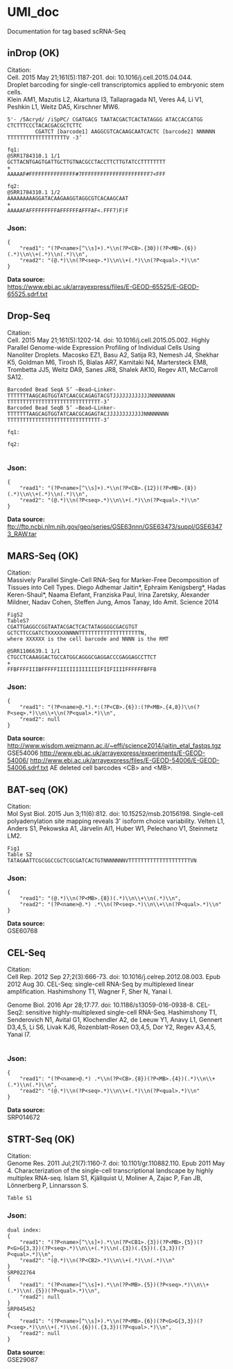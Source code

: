 # UMI_doc
Documentation for tag based scRNA-Seq


## inDrop (OK)
Citation:<br/>
Cell. 2015 May 21;161(5):1187-201. doi: 10.1016/j.cell.2015.04.044.<br/>
Droplet barcoding for single-cell transcriptomics applied to embryonic stem cells.<br/>
Klein AM1, Mazutis L2, Akartuna I3, Tallapragada N1, Veres A4, Li V1, Peshkin L1, Weitz DA5, Kirschner MW6.<br/>
```
5'- /5Acryd/ /iSpPC/ CGATGACG TAATACGACTCACTATAGGG ATACCACCATGG CTCTTTCCCTACACGACGCTCTTC
         CGATCT [barcode1] AAGGCGTCACAAGCAATCACTC [barcode2] NNNNNN TTTTTTTTTTTTTTTTTTTV -3’
         
fq1:
@SRR1784310.1 1/1
GCTTACNTGAGTGATTGCTTGTNACGCCTACCTTCTTGTATCCTTTTTTTT
+
AAAAAF#FFFFFFFFFFFFFFF#7FFFFFFFFFFFFFFFFFFFFFF7<FFF

fq2:
@SRR1784310.1 1/2
AAAAAAAAAGGATACAAGAAGGTAGGCGTCACAAGCAAT
+
AAAAAFAFFFFFFFFFAFFFFFFAFFFAF<.FFF7)F)F
```
### Json:
```
{
    "read1": "(?P<name>[^\\s]+).*\\n(?P<CB>.{30})(?P<MB>.{6})(.*)\\n\\+(.*)\\n(.*)\\n",
    "read2": "(@.*)\\n(?P<seq>.*)\\n\\+(.*)\\n(?P<qual>.*)\\n"
}
```
<b>Data source:</b><br/>
https://www.ebi.ac.uk/arrayexpress/files/E-GEOD-65525/E-GEOD-65525.sdrf.txt<br/>


## Drop-Seq
Citation:<br/>
Cell. 2015 May 21;161(5):1202-14. doi: 10.1016/j.cell.2015.05.002.
Highly Parallel Genome-wide Expression Profiling of Individual Cells Using Nanoliter Droplets.
Macosko EZ1, Basu A2, Satija R3, Nemesh J4, Shekhar K5, Goldman M6, Tirosh I5, Bialas AR7, Kamitaki N4, Martersteck EM8, Trombetta JJ5, Weitz DA9, Sanes JR8, Shalek AK10, Regev A11, McCarroll SA12.
```
Barcoded Bead SeqA 5’ –Bead–Linker-TTTTTTTAAGCAGTGGTATCAACGCAGAGTACGTJJJJJJJJJJJJNNNNNNNN
TTTTTTTTTTTTTTTTTTTTTTTTTTTTTT-3’
Barcoded Bead SeqB 5’ –Bead–Linker-TTTTTTTAAGCAGTGGTATCAACGCAGAGTACJJJJJJJJJJJJNNNNNNNN
TTTTTTTTTTTTTTTTTTTTTTTTTTTTTT-3’

fq1:

fq2:


```
### Json:
```
{
    "read1": "(?P<name>[^\\s]+).*\\n(?P<CB>.{12})(?P<MB>.{8})(.*)\\n\\+(.*)\\n(.*)\\n",
    "read2": "(@.*)\\n(?P<seq>.*)\\n\\+(.*)\\n(?P<qual>.*)\\n"
}
```
<b>Data source:</b><br/>
ftp://ftp.ncbi.nlm.nih.gov/geo/series/GSE63nnn/GSE63473/suppl/GSE63473_RAW.tar


## MARS-Seq (OK)
Citation:<br/>
Massively Parallel Single-Cell RNA-Seq for Marker-Free Decomposition of Tissues into Cell Types. Diego Adhemar Jaitin*, Ephraim Kenigsberg*, Hadas Keren-Shaul*, Naama Elefant, Franziska Paul, Irina Zaretsky, Alexander Mildner, Nadav Cohen, Steffen Jung, Amos Tanay, Ido Amit. Science 2014
```
FigS2
TableS7
CGATTGAGGCCGGTAATACGACTCACTATAGGGGCGACGTGT
GCTCTTCCGATCTXXXXXXNNNNTTTTTTTTTTTTTTTTTTTTN,
where XXXXXX is the cell barcode and NNNN is the RMT

@SRR1106639.1 1/1
CTGCCTCAAAGGACTGCCATGGCAGGGCGAGGACCCGAGGAGCCTTCT
+
FFBFFFFIIIBFFFFFIIIIIIIIIIIIIIFIIFIIIIFFFFFFBFFB
```
### Json:
```
{
    "read1": "(?P<name>@.*).*:(?P<CB>.{6}):(?P<MB>.{4,8})\\n(?P<seq>.*)\\n\\+\\n(?P<qual>.*)\\n",
    "read2": null
}
```
<b>Data source:</b><br/>
http://www.wisdom.weizmann.ac.il/~effi/science2014/jaitin_etal_fastqs.tgz
GSE54006
http://www.ebi.ac.uk/arrayexpress/experiments/E-GEOD-54006/
http://www.ebi.ac.uk/arrayexpress/files/E-GEOD-54006/E-GEOD-54006.sdrf.txt
AE deleted cell barcodes \<CB\> and \<MB\>.


## BAT-seq (OK)
Citation:<br/>
Mol Syst Biol. 2015 Jun 3;11(6):812. doi: 10.15252/msb.20156198.
Single-cell polyadenylation site mapping reveals 3' isoform choice variability.
Velten L1, Anders S1, Pekowska A1, Järvelin AI1, Huber W1, Pelechano V1, Steinmetz LM2.
```
Fig1
Table S2
TATAGAATTCGCGGCCGCTCGCGATCACTGTNNNNNNNVTTTTTTTTTTTTTTTTTTTTVN

```
### Json:
```
{
    "read1": "(@.*)\\n(?P<MB>.{8})(.*)\\n\\+\\n(.*)\\n",
    "read2": "(?P<name>@.*) .*\\n(?P<seq>.*)\\n\\+\\n(?P<qual>.*)\\n"
}
```
<b>Data source:</b><br/>
GSE60768


## CEL-Seq
Citation:<br/>
Cell Rep. 2012 Sep 27;2(3):666-73. doi: 10.1016/j.celrep.2012.08.003. Epub 2012 Aug 30.
CEL-Seq: single-cell RNA-Seq by multiplexed linear amplification.
Hashimshony T1, Wagner F, Sher N, Yanai I.

Genome Biol. 2016 Apr 28;17:77. doi: 10.1186/s13059-016-0938-8.
CEL-Seq2: sensitive highly-multiplexed single-cell RNA-Seq.
Hashimshony T1, Senderovich N1, Avital G1, Klochendler A2, de Leeuw Y1, Anavy L1, Gennert D3,4,5, Li S6, Livak KJ6, Rozenblatt-Rosen O3,4,5, Dor Y2, Regev A3,4,5, Yanai I7.
```

```
### Json:
```
{
    "read1": "(?P<name>@.*) .*\\n(?P<CB>.{8})(?P<MB>.{4})(.*)\\n\\+(.*)\\n(.*)\\n",
    "read2": "(@.*)\\n(?P<seq>.*)\\n\\+(.*)\\n(?P<qual>.*)\\n"
}
```
<b>Data source:</b><br/>
SRP014672


## STRT-Seq (OK)
Citation:<br/>
Genome Res. 2011 Jul;21(7):1160-7. doi: 10.1101/gr.110882.110. Epub 2011 May 4.
Characterization of the single-cell transcriptional landscape by highly multiplex RNA-seq.
Islam S1, Kjällquist U, Moliner A, Zajac P, Fan JB, Lönnerberg P, Linnarsson S.
```
Table S1

```
### Json:
```
dual index:
{
    "read1": "(?P<name>[^\\s]+).*\\n(?P<CB1>.{3})(?P<MB>.{5})(?P<G>G{3,3})(?P<seq>.*)\\n\\+(.*)\\n(.{3})(.{5})(.{3,3})(?P<qual>.*)\\n",
    "read2": "(@.*)\\n(?P<CB2>.*)\\n\\+(.*)\\n(.*)\\n"
}
SRP022764
{
    "read1": "(?P<name>[^\\s]+).*\\n(?P<MB>.{5})(?P<seq>.*)\\n\\+(.*)\\n(.{5})(?P<qual>.*)\\n",
    "read2": null
}
SRP045452
{
    "read1": "(?P<name>[^\\s]+).*\\n(?P<MB>.{6})(?P<G>G{3,3})(?P<seq>.*)\\n\\+(.*)\\n(.{6})(.{3,3})(?P<qual>.*)\\n",
    "read2": null
}
```
<b>Data source:</b><br/>
GSE29087

